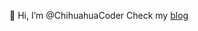 👋 Hi, I’m @ChihuahuaCoder
Check my [blog](https://chihuahuacoder.com/)

<!---
ChihuahuaCoder/ChihuahuaCoder is a ✨ special ✨ repository because its `README.md` (this file) appears on your GitHub profile.
You can click the Preview link to take a look at your changes.
--->
